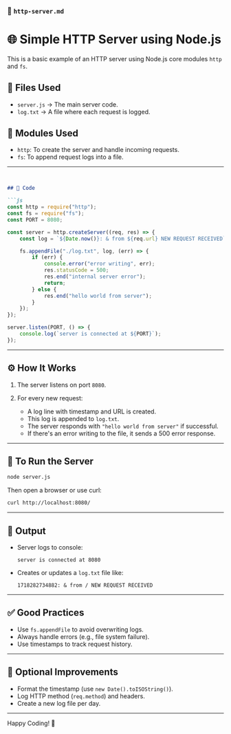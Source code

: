 

### 📄 `http-server.md`


# 🌐 Simple HTTP Server using Node.js

This is a basic example of an HTTP server using Node.js core modules `http` and `fs`.



## 📁 Files Used

- `server.js` → The main server code.
- `log.txt` → A file where each request is logged.



## 🧠 Modules Used

- `http`: To create the server and handle incoming requests.
- `fs`: To append request logs into a file.

---

````markdown


## 📜 Code

```js
const http = require("http");
const fs = require("fs");
const PORT = 8080;

const server = http.createServer((req, res) => {
    const log = `${Date.now()}: & from ${req.url} NEW REQUEST RECEIVED`;

    fs.appendFile("./log.txt", log, (err) => {
        if (err) {
            console.error("error writing", err);
            res.statusCode = 500;
            res.end("internal server error");
            return;
        } else {
            res.end("hello world from server");
        }
    });
});

server.listen(PORT, () => {
    console.log(`server is connected at ${PORT}`);
});
````

---

## ⚙️ How It Works

1. The server listens on port `8080`.
2. For every new request:

   * A log line with timestamp and URL is created.
   * This log is appended to `log.txt`.
   * The server responds with `"hello world from server"` if successful.
   * If there's an error writing to the file, it sends a 500 error response.

---

## 🧪 To Run the Server

```bash
node server.js
```

Then open a browser or use curl:

```bash
curl http://localhost:8080/
```

---

## 📂 Output

* Server logs to console:

  ```
  server is connected at 8080
  ```

* Creates or updates a `log.txt` file like:

  ```
  1718282734882: & from / NEW REQUEST RECEIVED
  ```

---

## ✅ Good Practices

* Use `fs.appendFile` to avoid overwriting logs.
* Always handle errors (e.g., file system failure).
* Use timestamps to track request history.

---

## 🔄 Optional Improvements

* Format the timestamp (use `new Date().toISOString()`).
* Log HTTP method (`req.method`) and headers.
* Create a new log file per day.

---

Happy Coding! 🚀

```
